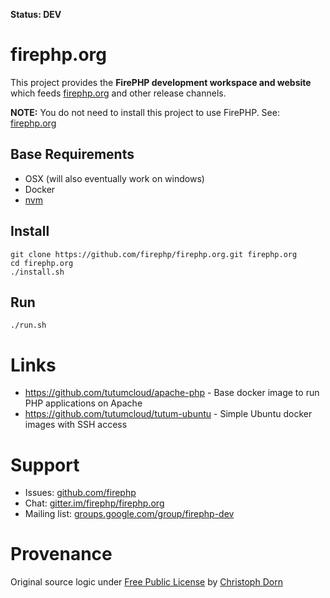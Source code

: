 **Status: DEV**

firephp.org
===========

This project provides the **FirePHP development workspace and website** which feeds 
[firephp.org](http://firephp.org) and other release channels.

**NOTE:** You do not need to install this project to use FirePHP. See: <a href="http://firephp.org/">firephp.org</a>


Base Requirements
-----------------

  * OSX (will also eventually work on windows)
  * Docker
  * [nvm](https://github.com/creationix/nvm)

Install
-------

    git clone https://github.com/firephp/firephp.org.git firephp.org
    cd firephp.org
    ./install.sh

Run
---

    ./run.sh

Links
=====

  * https://github.com/tutumcloud/apache-php - Base docker image to run PHP applications on Apache
  * https://github.com/tutumcloud/tutum-ubuntu - Simple Ubuntu docker images with SSH access

Support
=======

  * Issues: [github.com/firephp](http://github.com/firephp)
  * Chat: [gitter.im/firephp/firephp.org](https://gitter.im/firephp/firephp.org)
  * Mailing list: [groups.google.com/group/firephp-dev](http://groups.google.com/group/firephp-dev)

Provenance
==========

Original source logic under [Free Public License](https://opensource.org/licenses/FPL-1.0.0) by [Christoph Dorn](http://christophdorn.com)
